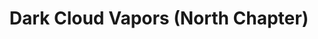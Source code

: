 ---
title: "Dark Cloud Vapors (North Chapter)"
url: /karachi/dark-cloud-vapors-north-chapter/
shop: e-cigarette
---